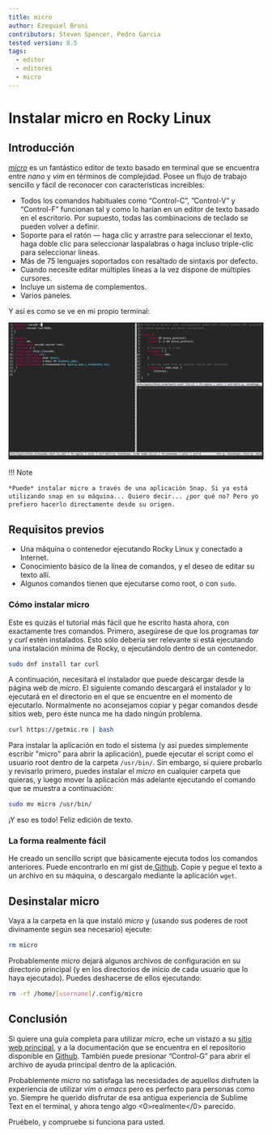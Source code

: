 ```yaml
---
title: micro
author: Ezequiel Bruni
contributors: Steven Spencer, Pedro Garcia
tested version: 8.5
tags:
  - editor
  - editores
  - micro
---
```


# Instalar micro en Rocky Linux

## Introducción

*[micro](https://micro-editor.github.io)* es un fantástico editor de texto basado en terminal que se encuentra entre *nano* y *vim* en términos de complejidad. Posee un flujo de trabajo sencillo y fácil de reconocer con características increibles:

* Todos los comandos habituales como “Control-C”, ”Control-V” y “Control-F” funcionan tal y como lo harían en un editor de texto basado en el escritorio. Por supuesto, todas las combinacions de teclado se pueden volver a definir.
* Soporte para el ratón — haga clic y arrastre para seleccionar el texto, haga doble clic para seleccionar laspalabras o haga incluso triple-clic para seleccionar líneas.
* Más de 75 lenguajes soportados con resaltado de sintaxis por defecto.
* Cuando necesite editar múltiples líneas a la vez dispone de múltiples cursores.
* Incluye un sistema de complementos.
* Varios paneles.

Y así es como se ve en mi propio terminal:

![Una captura de pantalla del editor de micro texto](images/micro-text-editor.png)

!!! Note

    *Puede* instalar micro a través de una aplicación Snap. Si ya está utilizando snap en su máquina... Quiero decir... ¿por qué no? Pero yo prefiero hacerlo directamente desde su origen.

## Requisitos previos

* Una máquina o contenedor ejecutando Rocky Linux y conectado a Internet.
* Conocimiento básico de la línea de comandos, y el deseo de editar su texto allí.
* Algunos comandos tienen que ejecutarse como root, o con `sudo`.

### Cómo instalar micro

Este es quizás el tutorial más fácil que he escrito hasta ahora, con exactamente tres comandos. Primero, asegúrese de que los programas *tar* y *curl* estén instalados. Esto sólo debería ser relevante si está ejecutando una instalación mínima de Rocky, o ejecutándolo dentro de un contenedor.

```bash
sudo dnf install tar curl
```

A continuación, necesitará el instalador que puede descargar desde la página web de *micro*. El siguiente comando descargará el instalador y lo ejecutará en el directorio en el que se encuentre en el momento de ejecutarlo. Normalmente no aconsejamos copiar y pegar comandos desde sitios web, pero éste nunca me ha dado ningún problema.

```bash
curl https://getmic.ro | bash
```

Para instalar la aplicación en todo el sistema (y así puedes simplemente escribir "micro" para abrir la aplicación), puede ejecutar el script como el usuario root dentro de la carpeta `/usr/bin/`. Sin embargo, si quiere probarlo y revisarlo primero, puedes instalar el *micro* en cualquier carpeta que quieras, y luego mover la aplicación más adelante ejecutando el comando que se muestra a continuación:

```bash
sudo mv micro /usr/bin/
```

¡Y eso es todo! Feliz edición de texto.

### La forma realmente fácil

He creado un sencillo script que básicamente ejecuta todos los comandos anteriores. Puede encontrarlo en mi gist de[ Github](https://gist.github.com/EzequielBruni/0e29f2c0a63500baf6fe9e8c51c7b02f). Copie y pegue el texto a un archivo en su máquina, o descargalo mediante la aplicación `wget`.

## Desinstalar micro

Vaya a la carpeta en la que instaló *micro* y (usando sus poderes de root divinamente según sea necesario) ejecute:

```bash
rm micro
```

Probablemente *micro* dejará algunos archivos de configuración en su directorio principal (y en los directorios de inicio de cada usuario que lo haya ejecutado). Puedes deshacerse de ellos ejecutando:

```bash
rm -rf /home/[username]/.config/micro
```

## Conclusión

Si quiere una guía completa para utilizar *micro*, eche un vistazo a su [sitio web principal](https://micro-editor.github.io), y a la documentación que se encuentra en el repositorio disponible en [Github](https://github.com/zyedidia/micro/tree/master/runtime/help). También puede presionar “Control-G” para abrir el archivo de ayuda principal dentro de la aplicación.

Probablemente *micro* no satisfaga las necesidades de aquellos disfruten la experiencia de utilizar *vim* o *emacs* pero es perfecto para personas como yo. Siempre he querido disfrutar de esa antigua experiencia de Sublime Text en el terminal, y ahora tengo algo <0>realmente</0> parecido.

Pruébelo, y compruebe si funciona para usted.
